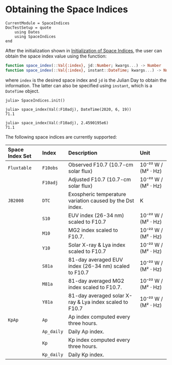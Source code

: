 Obtaining the Space Indices
===========================

```@meta
CurrentModule = SpaceIndices
DocTestSetup = quote
    using Dates
    using SpaceIndices
end
```

After the initialization shown in [Initialization of Space Indices](@ref), the user can
obtain the space index value using the function:

```julia
function space_index(::Val{:index}, jd::Number; kwargs...) -> Number
function space_index(::Val{:index}, instant::DateTime; kwargs...) -> Number
```

where `index` is the desired space index and `jd` is the Julian Day to obtain the
information. The latter can also be specified using `instant`, which is a `DateTime` object.

```jldoctest
julia> SpaceIndices.init()

julia> space_index(Val(:F10adj), DateTime(2020, 6, 19))
71.1

julia> space_index(Val(:F10adj), 2.4590195e6)
71.1
```

The following space indices are currently supported:

| **Space Index Set** | **Index**  | **Description**                                           | **Unit**           |
|:--------------------|:-----------|:----------------------------------------------------------|:-------------------|
| `Fluxtable`         | `F10obs`   | Observed F10.7 (10.7-cm solar flux)                       | 10⁻²² W / (M² ⋅ Hz) |
|                     | `F10adj`   | Adjusted F10.7 (10.7-cm solar flux)                       | 10⁻²² W / (M² ⋅ Hz) |
| `JB2008`            | `DTC`      | Exospheric temperature variation caused by the Dst index. | K                  |
|                     | `S10`      | EUV index (26-34 nm) scaled to F10.7                      | 10⁻²² W / (M² ⋅ Hz) |
|                     | `M10`      | MG2 index scaled to F10.7.                                | 10⁻²² W / (M² ⋅ Hz) |
|                     | `Y10`      | Solar X-ray & Lya index scaled to F10.7                   | 10⁻²² W / (M² ⋅ Hz) |
|                     | `S81a`     | 81-day averaged EUV index (26-34 nm) scaled to F10.7      | 10⁻²² W / (M² ⋅ Hz) |
|                     | `M81a`     | 81-day averaged MG2 index scaled to F10.7.                | 10⁻²² W / (M² ⋅ Hz) |
|                     | `Y81a`     | 81-day averaged solar X-ray & Lya index scaled to F10.7   | 10⁻²² W / (M² ⋅ Hz) |
| `KpAp`              | `Ap`       | Ap index computed every three hours.                      |                    |
|                     | `Ap_daily` | Daily Ap index.                                           |                    |
|                     | `Kp`       | Kp index computed every three hours.                      |                    |
|                     | `Kp_daily` | Daily Kp index.                                           |                    |
